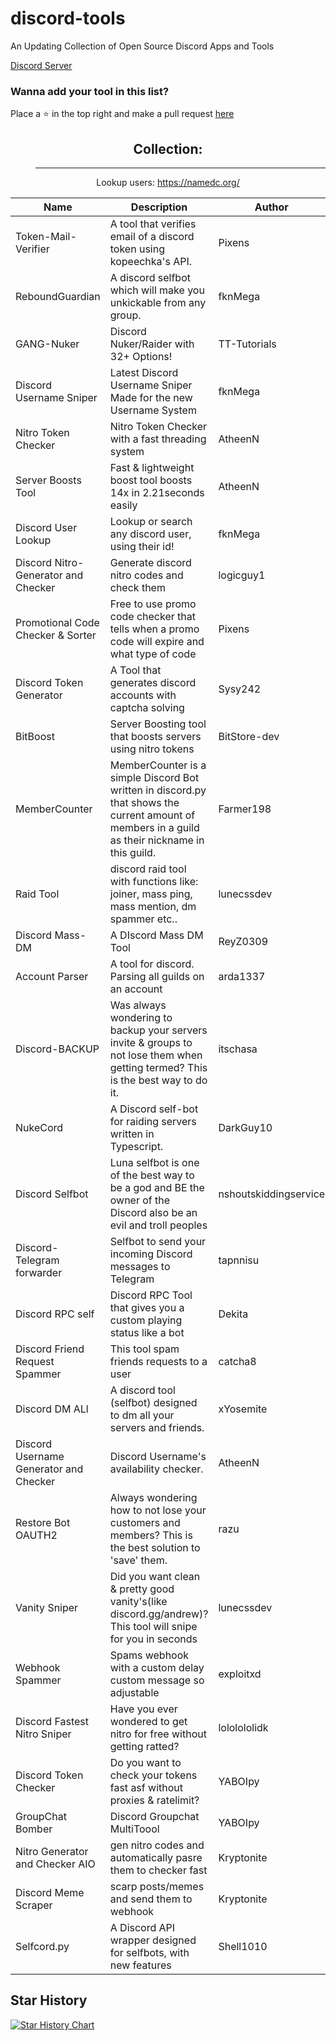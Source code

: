 # discord-tools
An Updating Collection of Open Source Discord Apps and Tools

[Discord Server](https://discord.gg/andrew)

### Wanna add your tool in this list?
Place a ⭐ in the top right and make a pull request [here](https://github.com/fknMega/discord-tools/edit/main/README.md)

<div align="center">
  
## Collection:
> ** **

Lookup users: https://namedc.org/

| Name | Description | Author | Language | Link |
| ---- | ----------- | ------- | -------- | ---- |
| Token-Mail-Verifier | A tool that verifies email of a discord token using kopeechka's API. | Pixens | Python | [URL](https://github.com/Pixens/Token-Mail-Verifier)
| ReboundGuardian | A discord selfbot which will make you unkickable from any group. | fknMega | Node-JS | [URL](https://github.com/fknMega/ReboundGuardian)
| GANG-Nuker | Discord Nuker/Raider with 32+ Options! | TT-Tutorials | Python | [URL](https://github.com/TT-Tutorials/GANG-Nuker)
| Discord Username Sniper | Latest Discord Username Sniper Made for the new Username System | fknMega | Node-JS | [URL](https://github.com/fknMega/discord-username-sniper)
| Nitro Token Checker | Nitro Token Checker with a fast threading system | AtheenN | Python | [URL](https://github.com/AtheenN/nitro-token-checker)
| Server Boosts Tool | Fast & lightweight boost tool boosts 14x in 2.21seconds easily | AtheenN | Python | [URL](https://github.com/AtheenN/Boost-Tool)
| Discord User Lookup | Lookup or search any discord user, using their id! | fknMega | Python | [URL](https://github.com/fknMega/Discord-User-Lookup)
| Discord Nitro-Generator and Checker | Generate discord nitro codes and check them | logicguy1 | Python | [URL](https://github.com/logicguy1/Discord-Nitro-Generator-and-Checker)
| Promotional Code Checker & Sorter | Free to use promo code checker that tells when a promo code will expire and what type of code | Pixens | GO | [URL](https://github.com/Pixens/Discord-Promo-Code-Checker)
| Discord Token Generator | A Tool that generates discord accounts with captcha solving | Sysy242 | Python | [URL](https://github.com/Sysys242/Discord-Token-Generator)
| BitBoost | Server Boosting tool that boosts servers using nitro tokens | BitStore-dev | Python | [URL](https://github.com/BitStore-dev/BitBoost)
| MemberCounter | MemberCounter is a simple Discord Bot written in discord.py that shows the current amount of members in a guild as their nickname in this guild. | Farmer198 |Python | [URL](https://github.com/Farmer198/MemberCounter)
| Raid Tool | discord raid tool with functions like: joiner, mass ping, mass mention, dm spammer etc.. | lunecssdev | Python | [URL](https://github.com/lunecssdev/discord-raid-tool)
| Discord Mass-DM | A DIscord Mass DM Tool | ReyZ0309 | Python | [URL](https://github.com/ReyZ0309/Discord-Mass-DM)
| Account Parser | A tool for discord. Parsing all guilds on an account  | arda1337 | Node-JS | [URL](https://github.com/arda1337/account-guild-parser)
| Discord-BACKUP | Was always wondering to backup your servers invite & groups to not lose them when getting termed? This is the best way to do it. | itschasa | Python | [URL](https://github.com/itschasa/Discord-Backup)
| NukeCord | A Discord self-bot for raiding servers written in Typescript. | DarkGuy10 | TypeScript | [URL](https://github.com/DarkGuy10/Nukecord)
| Discord Selfbot | Luna selfbot is one of the best way to be a god and BE the owner of the Discord also be an evil and troll peoples | nshoutskiddingservice | Python | [URL](https://github.com/nshoutskiddingservice/Luna-selfbot-source-code/)
| Discord-Telegram forwarder | Selfbot to send your incoming Discord messages to Telegram  | tapnnisu | Rust | [URL](https://github.com/tapnisu/dsc-tg-forwarder)
| Discord RPC self | Discord RPC Tool that gives you a custom playing status like a bot | Dekita | Node-JS | [URL](https://github.com/Dekita/Discord-RPC-Tool)
| Discord Friend Request Spammer | This tool spam friends requests to a user | catcha8 | Python | [URL](https://github.com/catcha8/Discord-Friend-Spammer)
| Discord DM ALl |  A discord tool (selfbot) designed to dm all your servers and friends. | xYosemite | Node-JS | [URL](https://github.com/xYosemite/Dm-All)
| Discord Username Generator and Checker | Discord Username's availability checker.  | AtheenN | Python | [URL](https://github.com/AtheenN/Discord-Username-Generator-Checker)
| Restore Bot OAUTH2 | Always wondering how to not lose your customers and members? This is the best solution to 'save' them. | razu | TypeScript | [URL](https://letoa.rip/text)
| Vanity Sniper | Did you want clean & pretty good vanity's(like discord.gg/andrew)? This tool will snipe for you in seconds | lunecssdev | Python | [URL](https://github.com/lunecssdev/discord-vanity-sniper)
| Webhook Spammer | Spams webhook with a custom delay custom message so adjustable | exploitxd | Python | [URL](https://github.com/exploitxd/discord-webhook-spammer)
| Discord Fastest Nitro Sniper | Have you ever wondered to get nitro for free without getting ratted? | lololololidk | GO | [URL](https://github.com/YonatanDEV1/nitro-sniper)
| Discord Token Checker | Do you want to check your tokens fast asf without proxies & ratelimit? | YABOIpy | GO | [URL](https://github.com/YABOIpy/GTC)
| GroupChat Bomber | Discord Groupchat MultiToool | YABOIpy | GO | [URL](https://github.com/YABOIpy/GC-Bomber)
| Nitro Generator and Checker AIO | gen nitro codes and automatically pasre them to checker fast | Kryptonite | C# | [URL](https://github.com/MyKryptonite/Nitro-Generator-Checker)
| Discord Meme Scraper | scarp posts/memes and send them to webhook | Kryptonite | C# | [URL](https://github.com/MyKryptonite/Meme-Scraper)
| Selfcord.py | A Discord API wrapper designed for selfbots, with new features | Shell1010 | Python | [URL](https://github.com/Shell1010/Selfcord)

</div>


## Star History

[![Star History Chart](https://api.star-history.com/svg?repos=fknMega/discord-tools,Pixens/Token-Mail-Verifier,fknMega/ReboundGuardian,TT-Tutorials/GANG-Nuker,fknMega/discord-username-sniper,AtheenN/nitro-token-checker,AtheenN/Boost-Tool,fknMega/Discord-User-Lookup,logicguy1/Discord-Nitro-Generator-and-Checker&type=Date)](https://star-history.com/#fknMega/discord-tools&Pixens/Token-Mail-Verifier&fknMega/ReboundGuardian&TT-Tutorials/GANG-Nuker&fknMega/discord-username-sniper&AtheenN/nitro-token-checker&AtheenN/Boost-Tool&fknMega/Discord-User-Lookup&logicguy1/Discord-Nitro-Generator-and-Checker&Date)
